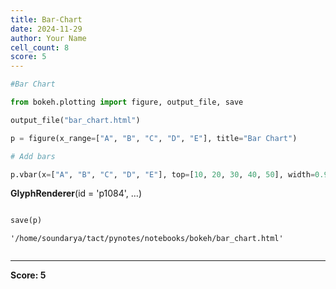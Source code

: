 ```yaml
---
title: Bar-Chart
date: 2024-11-29
author: Your Name
cell_count: 8
score: 5
---
```


```python
#Bar Chart 
```


```python
from bokeh.plotting import figure, output_file, save

```


```python
output_file("bar_chart.html")
```


```python
p = figure(x_range=["A", "B", "C", "D", "E"], title="Bar Chart")

```


```python
# Add bars
```


```python
p.vbar(x=["A", "B", "C", "D", "E"], top=[10, 20, 30, 40, 50], width=0.9)

```




<div style="display: table;"><div style="display: table-row;"><div style="display: table-cell;"><b title="bokeh.models.renderers.glyph_renderer.GlyphRenderer">GlyphRenderer</b>(</div><div style="display: table-cell;">id&nbsp;=&nbsp;'p1084', <span id="p1088" style="cursor: pointer;">&hellip;)</span></div></div><div class="p1087" style="display: none;"><div style="display: table-cell;"></div><div style="display: table-cell;">context_menu&nbsp;=&nbsp;None,</div></div><div class="p1087" style="display: none;"><div style="display: table-cell;"></div><div style="display: table-cell;">coordinates&nbsp;=&nbsp;None,</div></div><div class="p1087" style="display: none;"><div style="display: table-cell;"></div><div style="display: table-cell;">data_source&nbsp;=&nbsp;ColumnDataSource(id='p1078', ...),</div></div><div class="p1087" style="display: none;"><div style="display: table-cell;"></div><div style="display: table-cell;">glyph&nbsp;=&nbsp;VBar(id='p1081', ...),</div></div><div class="p1087" style="display: none;"><div style="display: table-cell;"></div><div style="display: table-cell;">group&nbsp;=&nbsp;None,</div></div><div class="p1087" style="display: none;"><div style="display: table-cell;"></div><div style="display: table-cell;">hover_glyph&nbsp;=&nbsp;None,</div></div><div class="p1087" style="display: none;"><div style="display: table-cell;"></div><div style="display: table-cell;">js_event_callbacks&nbsp;=&nbsp;{},</div></div><div class="p1087" style="display: none;"><div style="display: table-cell;"></div><div style="display: table-cell;">js_property_callbacks&nbsp;=&nbsp;{},</div></div><div class="p1087" style="display: none;"><div style="display: table-cell;"></div><div style="display: table-cell;">level&nbsp;=&nbsp;'glyph',</div></div><div class="p1087" style="display: none;"><div style="display: table-cell;"></div><div style="display: table-cell;">muted&nbsp;=&nbsp;False,</div></div><div class="p1087" style="display: none;"><div style="display: table-cell;"></div><div style="display: table-cell;">muted_glyph&nbsp;=&nbsp;VBar(id='p1083', ...),</div></div><div class="p1087" style="display: none;"><div style="display: table-cell;"></div><div style="display: table-cell;">name&nbsp;=&nbsp;None,</div></div><div class="p1087" style="display: none;"><div style="display: table-cell;"></div><div style="display: table-cell;">nonselection_glyph&nbsp;=&nbsp;VBar(id='p1082', ...),</div></div><div class="p1087" style="display: none;"><div style="display: table-cell;"></div><div style="display: table-cell;">propagate_hover&nbsp;=&nbsp;False,</div></div><div class="p1087" style="display: none;"><div style="display: table-cell;"></div><div style="display: table-cell;">selection_glyph&nbsp;=&nbsp;'auto',</div></div><div class="p1087" style="display: none;"><div style="display: table-cell;"></div><div style="display: table-cell;">subscribed_events&nbsp;=&nbsp;PropertyValueSet(),</div></div><div class="p1087" style="display: none;"><div style="display: table-cell;"></div><div style="display: table-cell;">syncable&nbsp;=&nbsp;True,</div></div><div class="p1087" style="display: none;"><div style="display: table-cell;"></div><div style="display: table-cell;">tags&nbsp;=&nbsp;[],</div></div><div class="p1087" style="display: none;"><div style="display: table-cell;"></div><div style="display: table-cell;">view&nbsp;=&nbsp;CDSView(id='p1085', ...),</div></div><div class="p1087" style="display: none;"><div style="display: table-cell;"></div><div style="display: table-cell;">visible&nbsp;=&nbsp;True,</div></div><div class="p1087" style="display: none;"><div style="display: table-cell;"></div><div style="display: table-cell;">x_range_name&nbsp;=&nbsp;'default',</div></div><div class="p1087" style="display: none;"><div style="display: table-cell;"></div><div style="display: table-cell;">y_range_name&nbsp;=&nbsp;'default')</div></div></div>
<script>
(function() {
  let expanded = false;
  const ellipsis = document.getElementById("p1088");
  ellipsis.addEventListener("click", function() {
    const rows = document.getElementsByClassName("p1087");
    for (let i = 0; i < rows.length; i++) {
      const el = rows[i];
      el.style.display = expanded ? "none" : "table-row";
    }
    ellipsis.innerHTML = expanded ? "&hellip;)" : "&lsaquo;&lsaquo;&lsaquo;";
    expanded = !expanded;
  });
})();
</script>





```python

save(p)

```




    '/home/soundarya/tact/pynotes/notebooks/bokeh/bar_chart.html'




```python

```


---
**Score: 5**
